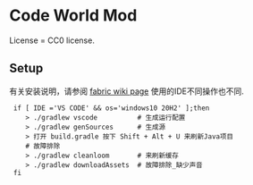 # Code World Mod

License = CC0 license.
## Setup

有关安装说明，请参阅 [fabric wiki page](https://fabricmc.net/wiki/tutorial:setup) 使用的IDE不同操作也不同.

```
 if [ IDE ='VS CODE' && os='windows10 20H2' ];then
    > ./gradlew vscode          # 生成运行配置
    > ./gradlew genSources      # 生成源
    > 打开 build.gradle 按下 Shift + Alt + U 来刷新Java项目
    # 故障排除
    > ./gradlew cleanloom       # 来刷新缓存
    > ./gradlew downloadAssets  # 故障排除_缺少声音
 fi
```
